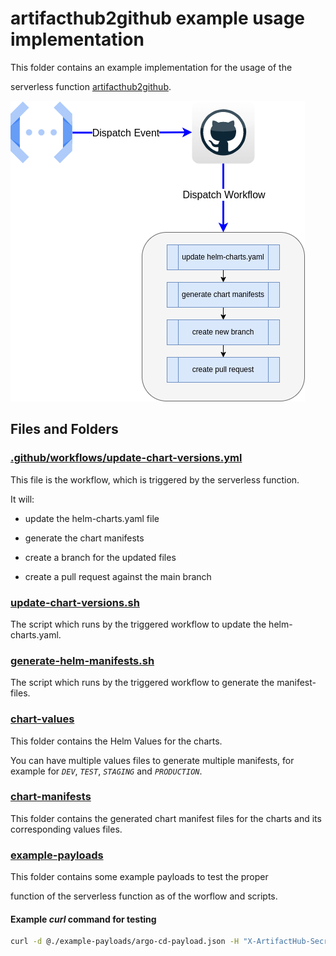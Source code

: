# artifacthub2github example usage implementation

This folder contains an example implementation for the usage of the

serverless function [artifacthub2github](https://github.com/300481/artifacthub2github).

![](architecture.png)

## Files and Folders

### [.github/workflows/update-chart-versions.yml](https://github.com/300481/actions-test/blob/main/.github/workflows/update-chart-versions.yml)

This file is the workflow, which is triggered by the serverless function.

It will:

* update the helm-charts.yaml file

* generate the chart manifests

* create a branch for the updated files

* create a pull request against the main branch

### [update-chart-versions.sh](https://github.com/300481/actions-test/blob/main/artifacthub2github/update-chart-versions.sh)

The script which runs by the triggered workflow to update the helm-charts.yaml.

### [generate-helm-manifests.sh](https://github.com/300481/actions-test/blob/main/artifacthub2github/generate-helm-manifests.sh)

The script which runs by the triggered workflow to generate the manifest-files.

### [chart-values](https://github.com/300481/actions-test/tree/main/artifacthub2github/chart-values)

This folder contains the Helm Values for the charts.

You can have multiple values files to generate multiple manifests, for example for *`DEV`*, *`TEST`*, *`STAGING`* and *`PRODUCTION`*.

### [chart-manifests](https://github.com/300481/actions-test/tree/main/artifacthub2github/chart-manifests)

This folder contains the generated chart manifest files for the charts and its corresponding values files.

### [example-payloads](https://github.com/300481/actions-test/tree/main/artifacthub2github/example-payloads)

This folder contains some example payloads to test the proper

function of the serverless function as of the worflow and scripts.

#### Example *curl* command for testing

```bash
curl -d @./example-payloads/argo-cd-payload.json -H "X-ArtifactHub-Secret: [YOUR-ARTIFACTHUB-SECRET]" https://[YOUR-GCP-PROJECT].cloudfunctions.net/[YOUR-FUNCTION-NAME]
```
